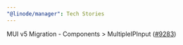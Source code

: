```yaml
---
"@linode/manager": Tech Stories
---
```


MUI v5 Migration - Components > MultipleIPInput ([#9283](https://github.com/linode/manager/pull/9283))
